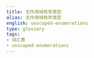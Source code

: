 ```yaml
---
title: 无作用域枚举类型
alias: 无作用域枚举类型
english: unscoped-enumerations
type: glossary
tags:
- 词汇表
- unscoped-enumerations
---
```

